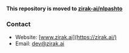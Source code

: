 #### This repository is moved to [zirak-ai/nlpashto](https://github.com/zirak-ai/nlpashto)

### Contact
- Website: [www.zirak.ai](https://zirak.ai/)
- Email: [dev@zirak.ai](mailto:dev@zirak.ai)
